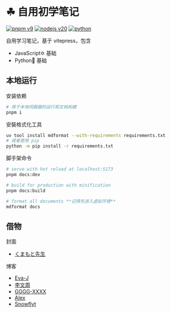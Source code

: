 # ☘ 自用初学笔记

[![pnpm v9](https://img.shields.io/badge/maintained%20with-pnpm%209.0-cc00ff.svg?style=for-the-badge&logo=pnpm)](https://pnpm.io/)
[![nodejs v20](https://img.shields.io/badge/Node.js-v20.17.0-026e00.svg?style=for-the-badge&logo=nodedotjs)](https://nodejs.org/)
[![python](https://img.shields.io/badge/python-3.12.6-ffd343.svg?style=for-the-badge&logo=python)](https://www.python.org/)

自用学习笔记，基于 vitepress，包含

- JavaScript✡️ 基础
- Python🐍 基础

## 本地运行

安装依赖

```bash
# 用于本地伺服器的运行和文档构建
pnpm i
```

安裝格式化工具

```bash
uv tool install mdformat --with-requirements requirements.txt
# 或者使用 pip
python -m pip install -r requirements.txt
```

脚手架命令

```bash
# serve with hot reload at localhost:5173
pnpm docs:dev

# build for production with minification
pnpm docs:build

# format all documents **记得先进入虚拟环境**
mdformat docs
```

## 借物

封面

- [くまもと先生](https://twitter.com/skmmt3?s=20&t=ltroPB3CFkNcqhtvoZvyRw)

博客

- [Eva-J](https://www.cnblogs.com/Eva-J/p/7277026.html)
- [李文周](https://www.cnblogs.com/liwenzhou/p/9959979.html)
- [GGGG-XXXX](https://www.cnblogs.com/GGGG-XXXX/p/9564651.html)
- [Alex](https://www.cnblogs.com/alex3714/articles/5760582.html)
- [Snowflyt](https://www.zhihu.com/people/wo-mo-mo-kan-ni-zhuang-bi)
